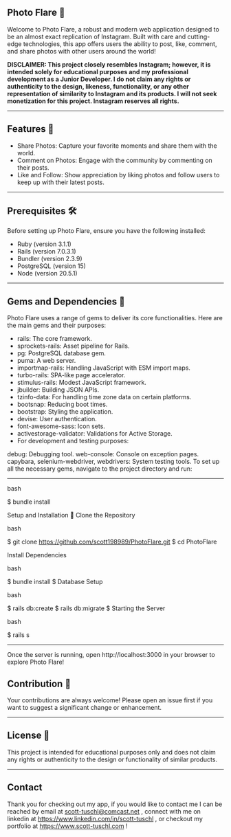 ## Photo Flare 📸

Welcome to Photo Flare, a robust and modern web application designed to be an almost exact replication of Instagram. Built with care and cutting-edge technologies, this app offers users the ability to post, like, comment, and share photos with other users around the world!

**DISCLAIMER: This project closely resembles Instagram; however, it is intended solely for educational purposes and my professional development as a Junior Developer. I do not claim any rights or authenticity to the design, likeness, functionality, or any other representation of similarity to Instagram and its products. I will not seek monetization for this project. Instagram reserves all rights.**

---

## Features 🌟

- Share Photos: Capture your favorite moments and share them with the world.
- Comment on Photos: Engage with the community by commenting on their posts.
- Like and Follow: Show appreciation by liking photos and follow users to keep up with their latest posts.

---

## Prerequisites 🛠
Before setting up Photo Flare, ensure you have the following installed:

- Ruby (version 3.1.1)
- Rails (version 7.0.3.1)
- Bundler (version 2.3.9)
- PostgreSQL (version 15)
- Node (version 20.5.1)

---

## Gems and Dependencies 💎
Photo Flare uses a range of gems to deliver its core functionalities. Here are the main gems and their purposes:

- rails: The core framework.
- sprockets-rails: Asset pipeline for Rails.
- pg: PostgreSQL database gem.
- puma: A web server.
- importmap-rails: Handling JavaScript with ESM import maps.
- turbo-rails: SPA-like page accelerator.
- stimulus-rails: Modest JavaScript framework.
- jbuilder: Building JSON APIs.
- tzinfo-data: For handling time zone data on certain platforms.
- bootsnap: Reducing boot times.
- bootstrap: Styling the application.
- devise: User authentication.
- font-awesome-sass: Icon sets.
- activestorage-validator: Validations for Active Storage.
- For development and testing purposes:

debug: Debugging tool.
web-console: Console on exception pages.
capybara, selenium-webdriver, webdrivers: System testing tools.
To set up all the necessary gems, navigate to the project directory and run:

---

bash

$ bundle install

Setup and Installation 🚀
Clone the Repository

bash
 
$ git clone https://github.com/scott198989/PhotoFlare.git
$ cd PhotoFlare

Install Dependencies

bash

$ bundle install
$ Database Setup

bash

$ rails db:create
$ rails db:migrate
$ Starting the Server

bash

$ rails s

---

Once the server is running, open http://localhost:3000 in your browser to explore Photo Flare!

## Contribution 🤝

Your contributions are always welcome! Please open an issue first if you want to suggest a significant change or enhancement.

---

## License 📄

This project is intended for educational purposes only and does not claim any rights or authenticity to the design or functionality of similar products.

---

## Contact 

Thank you for checking out my app, if you would like to contact me I can be reached by email at scott-tuschl@comcast.net , connect with me on linkedin at https://www.linkedin.com/in/scott-tuschl , or checkout my portfolio at https://www.scott-tuschl.com  !
